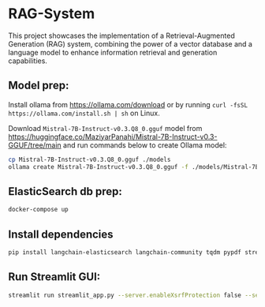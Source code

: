 # RAG-System
This project showcases the implementation of a Retrieval-Augmented Generation (RAG) system, combining the power of a vector database and a language model to enhance information retrieval and generation capabilities.


## Model prep:
Install ollama from https://ollama.com/download or by running
`curl -fsSL https://ollama.com/install.sh | sh` on Linux.

Download `Mistral-7B-Instruct-v0.3.Q8_0.gguf` model from https://huggingface.co/MaziyarPanahi/Mistral-7B-Instruct-v0.3-GGUF/tree/main and run commands below to create Ollama model:

```sh
cp Mistral-7B-Instruct-v0.3.Q8_0.gguf ./models 
ollama create Mistral-7B-Instruct-v0.3.Q8_0.gguf -f ./models/Mistral-7B-Instruct-v0.3.Q8_0.gguf
```

## ElasticSearch db prep:
```sh
docker-compose up
```

## Install dependencies
```sh
pip install langchain-elasticsearch langchain-community tqdm pypdf streamlit langchain-experimental
```

## Run Streamlit GUI:
```sh
streamlit run streamlit_app.py --server.enableXsrfProtection false --server.port 8540
```
